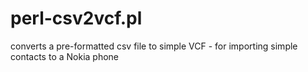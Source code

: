 # perl-csv2vcf.pl
converts a pre-formatted csv file to simple VCF - for importing simple contacts to a Nokia phone
